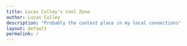 ```yaml
---
title: Lucas Culley's Cool Zone
author: Lucas Culley
description: "Probably the coolest place in my local connections"
layout: default
permalink: /
---
```

